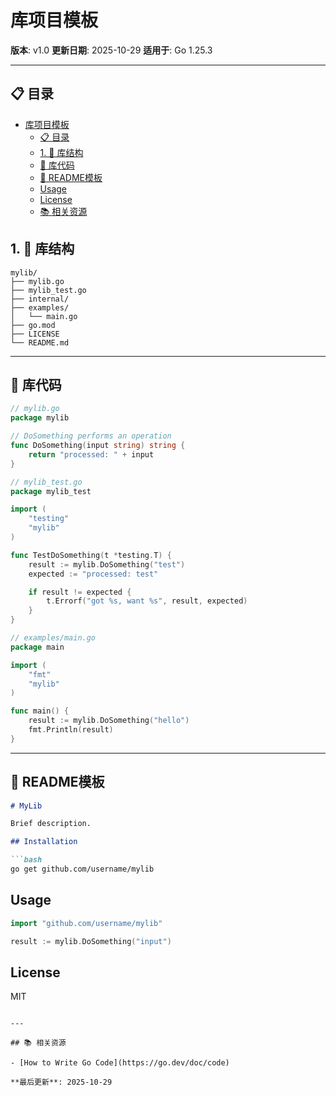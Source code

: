 # 库项目模板

**版本**: v1.0
**更新日期**: 2025-10-29
**适用于**: Go 1.25.3

---

## 📋 目录

- [库项目模板](#库项目模板)
  - [📋 目录](#-目录)
  - [1. 📖 库结构](#1--库结构)
  - [🎯 库代码](#-库代码)
  - [📝 README模板](#-readme模板)
  - [Usage](#usage)
  - [License](#license)
  - [📚 相关资源](#-相关资源)

## 1. 📖 库结构

```
mylib/
├── mylib.go
├── mylib_test.go
├── internal/
├── examples/
│   └── main.go
├── go.mod
├── LICENSE
└── README.md
```

---

## 🎯 库代码

```go
// mylib.go
package mylib

// DoSomething performs an operation
func DoSomething(input string) string {
    return "processed: " + input
}

// mylib_test.go
package mylib_test

import (
    "testing"
    "mylib"
)

func TestDoSomething(t *testing.T) {
    result := mylib.DoSomething("test")
    expected := "processed: test"

    if result != expected {
        t.Errorf("got %s, want %s", result, expected)
    }
}

// examples/main.go
package main

import (
    "fmt"
    "mylib"
)

func main() {
    result := mylib.DoSomething("hello")
    fmt.Println(result)
}
```

---

## 📝 README模板

```markdown
# MyLib

Brief description.

## Installation

```bash
go get github.com/username/mylib
```

## Usage

```go
import "github.com/username/mylib"

result := mylib.DoSomething("input")
```

## License

MIT

```

---

## 📚 相关资源

- [How to Write Go Code](https://go.dev/doc/code)

**最后更新**: 2025-10-29
